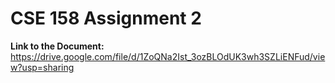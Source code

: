# CSE 158 Assignment 2  
**Link to the Document:** https://drive.google.com/file/d/1ZoQNa2Ist_3ozBLOdUK3wh3SZLiENFud/view?usp=sharing
